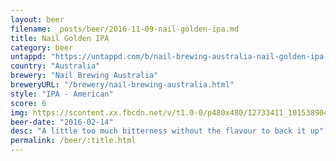 ```yaml
---
layout: beer
filename: _posts/beer/2016-11-09-nail-golden-ipa.md
title: Nail Golden IPA
category: beer
untappd: "https://untappd.com/b/nail-brewing-australia-nail-golden-ipa---gareth-skywalker-blc-6/1049709"
country: "Australia"
brewery: "Nail Brewing Australia"
breweryURL: "/brewery/nail-brewing-australia.html"
style: "IPA - American"
score: 6
img: https://scontent.xx.fbcdn.net/v/t1.0-0/p480x480/12733411_10153890412873745_394127344743781782_n.jpg?_nc_cat=107&oh=a4519e06b10c2f3065a71c8c1219d50f&oe=5C53F117
beer-date: "2016-02-14"
desc: "A little too much bitterness without the flavour to back it up"
permalink: /beer/:title.html
---
```

